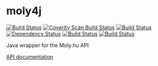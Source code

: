 moly4j
======
[![Build Status](https://travis-ci.org/tyutyutyu/moly4j.svg?branch=master)](https://travis-ci.org/tyutyutyu/moly4j)
[![Coverity Scan Build Status](https://scan.coverity.com/projects/4561/badge.svg)](https://scan.coverity.com/projects/4561)
[![Build Status](https://snap-ci.com/tyutyutyu/moly4j/branch/master/build_image)](https://snap-ci.com/tyutyutyu/moly4j/branch/master)
[![Dependency Status](https://www.versioneye.com/user/projects/54cb6aa2de7924f81a00019d/badge.svg?style=flat)](https://www.versioneye.com/user/projects/54cb6aa2de7924f81a00019d)
[![Build Status](https://semaphoreci.com/api/v1/projects/c82fbf23-e520-4fce-8fdc-244aa0805406/430621/badge.svg)](https://semaphoreci.com/tyutyutyu/moly4j)
[![Build Status](https://drone.io/github.com/tyutyutyu/moly4j/status.png)](https://drone.io/github.com/tyutyutyu/moly4j/latest)

Java wrapper for the Moly.hu API

[API documentation](http://moly.hu/dokumentumok/api)
